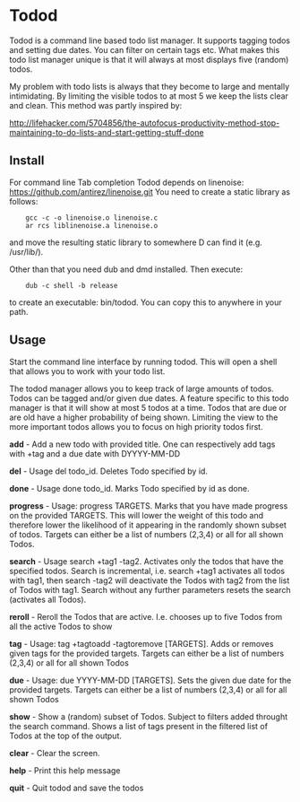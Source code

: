 # Todod

Todod is a command line based todo list manager. It supports tagging todos and setting due dates. You can filter on certain tags etc. What makes this todo list manager unique is that it will always at most displays five (random) todos.

My problem with todo lists is always that they become to large and mentally intimidating. By limiting the visible todos to at most 5 we keep the lists clear and clean. This method was partly inspired by:

http://lifehacker.com/5704856/the-autofocus-productivity-method-stop-maintaining-to-do-lists-and-start-getting-stuff-done

## Install

For command line Tab completion Todod depends on linenoise: 
https://github.com/antirez/linenoise.git
You need to create a static library as follows:

		gcc -c -o linenoise.o linenoise.c
		ar rcs liblinenoise.a linenoise.o

and move the resulting static library to somewhere D can find it (e.g. /usr/lib/).

Other than that you need dub and dmd installed. Then execute:

		dub -c shell -b release

to create an executable: bin/todod. You can copy this to anywhere in your path.

## Usage

Start the command line interface by running todod. This will open a shell that allows you to work with your todo list.

The todod manager allows you to keep track of large amounts of todos. Todos can be tagged and/or given due dates. A feature specific to this todo manager is that it will show at most 5 todos at a time. Todos that are due or are old have a higher probability of being shown. Limiting the view to the more important todos allows you to focus on high priority todos first.

__add__ - Add a new todo with provided title. One can respectively add tags with +tag and a due date with DYYYY-MM-DD

__del__ - Usage del todo_id. Deletes Todo specified by id.

__done__ - Usage done todo_id. Marks Todo specified by id as done.

__progress__ - Usage: progress TARGETS. Marks that you have made progress on the provided TARGETS. This will lower the weight of this todo and therefore lower the likelihood of it appearing in the randomly shown subset of todos. Targets can either be a list of numbers (2,3,4) or all for all shown Todos.

__search__ - Usage search +tag1 -tag2. Activates only the todos that have the specified todos. Search is incremental, i.e. search +tag1 activates all todos with tag1, then search -tag2 will deactivate the Todos with tag2 from the list of Todos with tag1. Search without any further parameters resets the search (activates all Todos).

__reroll__ - Reroll the Todos that are active. I.e. chooses up to five Todos from all the active Todos to show

__tag__ - Usage: tag +tagtoadd -tagtoremove [TARGETS]. Adds or removes given tags for the provided targets. Targets can either be a list of numbers (2,3,4) or all for all shown Todos

__due__ - Usage: due YYYY-MM-DD [TARGETS]. Sets the given due date for the provided targets. Targets can either be a list of numbers (2,3,4) or all for all shown Todos

__show__ - Show a (random) subset of Todos. Subject to filters added throught the search command. Shows a list of tags present in the filtered list of Todos at the top of the output.

__clear__ - Clear the screen.

__help__ - Print this help message

__quit__ - Quit todod and save the todos

